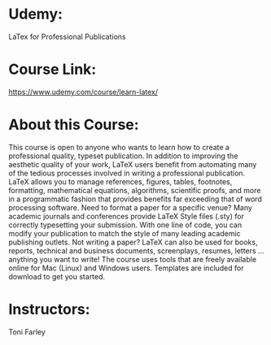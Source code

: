 # Udemy:
LaTex for Professional Publications

# Course Link:
https://www.udemy.com/course/learn-latex/

# About this Course:
This course is open to anyone who wants to learn how to create a professional quality, typeset publication. In addition to improving the aesthetic quality of your work, LaTeX users benefit from automating many of the tedious processes involved in writing a professional publication. LaTeX allows you to manage references, figures, tables, footnotes, formatting, mathematical equations, algorithms, scientific proofs, and more in a programmatic fashion that provides benefits far exceeding that of word processing software. Need to format a paper for a specific venue? Many academic journals and conferences provide LaTeX Style files (.sty) for correctly typesetting your submission. With one line of code, you can modify your publication to match the style of many leading academic publishing outlets. Not writing a paper? LaTeX can also be used for books, reports, technical and business documents, screenplays, resumes, letters ... anything you want to write! The course uses tools that are freely available online for Mac (Linux) and Windows users. Templates are included for download to get you started.

# Instructors:
Toni Farley
